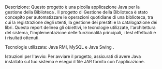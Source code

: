 Descrizione: Questo progetto è una picolla applicazione Java per la gestione della Biblioteca . 
Il progetto di Gestione della Biblioteca è stato concepito per automatizzare le operazioni quotidiane di una biblioteca, tra cui la registrazione degli utenti,
la gestione dei prestiti e la catalogazione dei libri. Questo report delinea gli obiettivi, le tecnologie utilizzate,
l'architettura del sistema, l'implementazione delle funzionalità principali, i test effettuati e i risultati ottenuti.

Tecnologie utilizzate: Java RMI, MySQL e Java Swing .

Istruzioni per l'avvio: Per avviare il progetto, assicurati di avere Java installato sul tuo sistema e esegui il file JAR fornito con l'applicazione.

